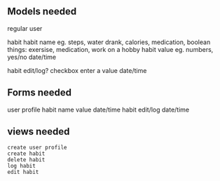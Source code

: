 ## Models needed
regular user

habit
    habit name eg. steps, water drank, calories, medication, 
        boolean things: exersise, medication, work on a hobby
    habit value eg. numbers, yes/no
    date/time

habit edit/log?
    checkbox
    enter a value
    date/time

## Forms needed
user profile
habit
    name
    value
    date/time
habit edit/log
    date/time

## views needed
    create user profile
    create habit
    delete habit
    log habit
    edit habit
